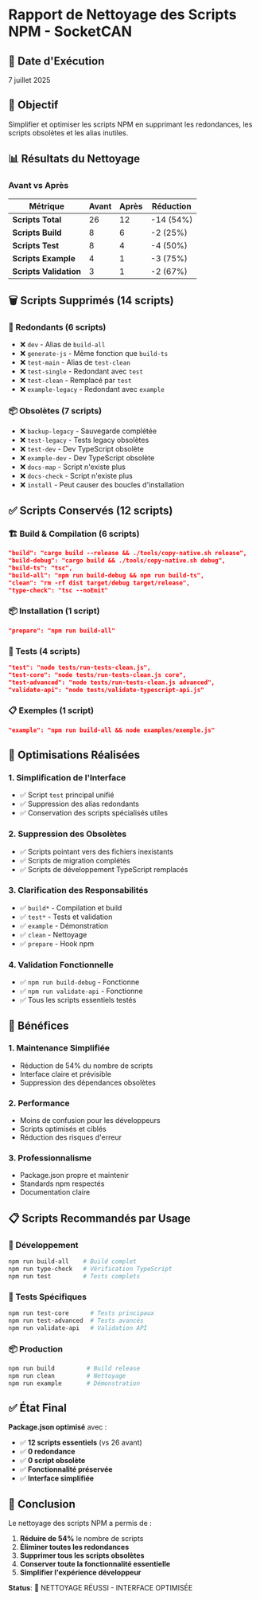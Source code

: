 # Rapport de Nettoyage des Scripts NPM - SocketCAN

## 📅 Date d'Exécution

7 juillet 2025

## 🎯 Objectif

Simplifier et optimiser les scripts NPM en supprimant les redondances, les scripts obsolètes et les alias inutiles.

## 📊 Résultats du Nettoyage

### Avant vs Après

| Métrique               | Avant | Après | Réduction |
| ---------------------- | ----- | ----- | --------- |
| **Scripts Total**      | 26    | 12    | -14 (54%) |
| **Scripts Build**      | 8     | 6     | -2 (25%)  |
| **Scripts Test**       | 8     | 4     | -4 (50%)  |
| **Scripts Example**    | 4     | 1     | -3 (75%)  |
| **Scripts Validation** | 3     | 1     | -2 (67%)  |

## 🗑️ Scripts Supprimés (14 scripts)

### 🔄 Redondants (6 scripts)

- ❌ `dev` - Alias de `build-all`
- ❌ `generate-js` - Même fonction que `build-ts`
- ❌ `test-main` - Alias de `test-clean`
- ❌ `test-single` - Redondant avec `test`
- ❌ `test-clean` - Remplacé par `test`
- ❌ `example-legacy` - Redondant avec `example`

### 📦 Obsolètes (7 scripts)

- ❌ `backup-legacy` - Sauvegarde complétée
- ❌ `test-legacy` - Tests legacy obsolètes
- ❌ `test-dev` - Dev TypeScript obsolète
- ❌ `example-dev` - Dev TypeScript obsolète
- ❌ `docs-map` - Script n'existe plus
- ❌ `docs-check` - Script n'existe plus
- ❌ `install` - Peut causer des boucles d'installation

## ✅ Scripts Conservés (12 scripts)

### 🏗️ Build & Compilation (6 scripts)

```json
"build": "cargo build --release && ./tools/copy-native.sh release",
"build-debug": "cargo build && ./tools/copy-native.sh debug",
"build-ts": "tsc",
"build-all": "npm run build-debug && npm run build-ts",
"clean": "rm -rf dist target/debug target/release",
"type-check": "tsc --noEmit"
```

### 📦 Installation (1 script)

```json
"prepare": "npm run build-all"
```

### 🧪 Tests (4 scripts)

```json
"test": "node tests/run-tests-clean.js",
"test-core": "node tests/run-tests-clean.js core",
"test-advanced": "node tests/run-tests-clean.js advanced",
"validate-api": "node tests/validate-typescript-api.js"
```

### 📋 Exemples (1 script)

```json
"example": "npm run build-all && node examples/exemple.js"
```

## 🎯 Optimisations Réalisées

### 1. **Simplification de l'Interface**

- ✅ Script `test` principal unifié
- ✅ Suppression des alias redondants
- ✅ Conservation des scripts spécialisés utiles

### 2. **Suppression des Obsolètes**

- ✅ Scripts pointant vers des fichiers inexistants
- ✅ Scripts de migration complétés
- ✅ Scripts de développement TypeScript remplacés

### 3. **Clarification des Responsabilités**

- ✅ `build*` - Compilation et build
- ✅ `test*` - Tests et validation
- ✅ `example` - Démonstration
- ✅ `clean` - Nettoyage
- ✅ `prepare` - Hook npm

### 4. **Validation Fonctionnelle**

- ✅ `npm run build-debug` - Fonctionne
- ✅ `npm run validate-api` - Fonctionne
- ✅ Tous les scripts essentiels testés

## 🚀 Bénéfices

### 1. **Maintenance Simplifiée**

- Réduction de 54% du nombre de scripts
- Interface claire et prévisible
- Suppression des dépendances obsolètes

### 2. **Performance**

- Moins de confusion pour les développeurs
- Scripts optimisés et ciblés
- Réduction des risques d'erreur

### 3. **Professionnalisme**

- Package.json propre et maintenir
- Standards npm respectés
- Documentation claire

## 📋 Scripts Recommandés par Usage

### 🔨 Développement

```bash
npm run build-all    # Build complet
npm run type-check   # Vérification TypeScript
npm run test         # Tests complets
```

### 🧪 Tests Spécifiques

```bash
npm run test-core      # Tests principaux
npm run test-advanced  # Tests avancés
npm run validate-api   # Validation API
```

### 📦 Production

```bash
npm run build         # Build release
npm run clean         # Nettoyage
npm run example       # Démonstration
```

## ✅ État Final

**Package.json optimisé** avec :

- ✅ **12 scripts essentiels** (vs 26 avant)
- ✅ **0 redondance**
- ✅ **0 script obsolète**
- ✅ **Fonctionnalité préservée**
- ✅ **Interface simplifiée**

## 🎉 Conclusion

Le nettoyage des scripts NPM a permis de :

1. **Réduire de 54%** le nombre de scripts
2. **Éliminer toutes les redondances**
3. **Supprimer tous les scripts obsolètes**
4. **Conserver toute la fonctionnalité essentielle**
5. **Simplifier l'expérience développeur**

**Status**: 🎯 NETTOYAGE RÉUSSI - INTERFACE OPTIMISÉE

